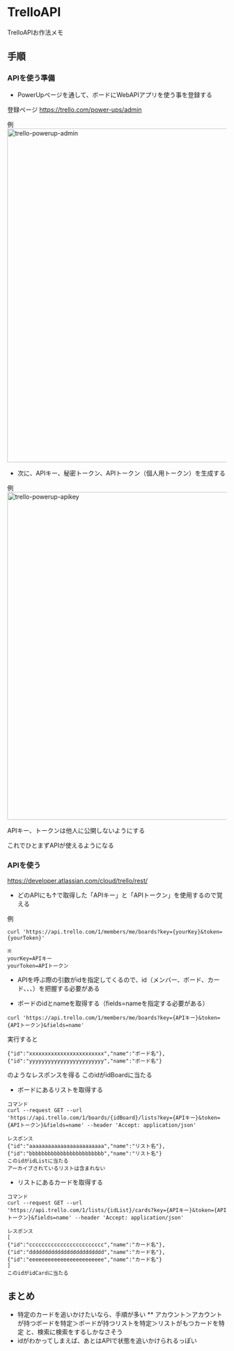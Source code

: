 # TrelloAPI
TrelloAPIお作法メモ

## 手順

### APIを使う準備

* PowerUpページを通して、ボードにWebAPIアプリを使う事を登録する

登録ページ
https://trello.com/power-ups/admin

例
<img width="765" alt="trello-powerup-admin" src="https://user-images.githubusercontent.com/20953672/208375257-04ef0e00-e7a5-4a7c-90b4-c825756fe589.png">

* 次に、APIキー、秘密トークン、APIトークン（個人用トークン）を生成する

例
<img width="751" alt="trello-powerup-apikey" src="https://user-images.githubusercontent.com/20953672/208376002-a2358f70-e11a-4a63-8dde-139187c38d2b.png">

APIキー、トークンは他人に公開しないようにする

これでひとまずAPIが使えるようになる

### APIを使う

https://developer.atlassian.com/cloud/trello/rest/

* どのAPIにも↑で取得した「APIキー」と「APIトークン」を使用するので覚える

例
```
curl 'https://api.trello.com/1/members/me/boards?key={yourKey}&token={yourToken}'

※
yourKey=APIキー
yourToken=APIトークン
```

* APIを呼ぶ際の引数がidを指定してくるので、id（メンバー、ボード、カード、、、）を把握する必要がある

* ボードのidとnameを取得する（fields=nameを指定する必要がある）
```
curl 'https://api.trello.com/1/members/me/boards?key={APIキー}&token={APIトークン}&fields=name'
```
実行すると
```
{"id":"xxxxxxxxxxxxxxxxxxxxxxxx","name":"ボード名"},
{"id":"yyyyyyyyyyyyyyyyyyyyyyyy","name":"ボード名"}
```
のようなレスポンスを得る
このidがidBoardに当たる

* ボードにあるリストを取得する

```
コマンド
curl --request GET --url 'https://api.trello.com/1/boards/{idBoard}/lists?key={APIキー}&token={APIトークン}&fields=name' --header 'Accept: application/json'

レスポンス
{"id":"aaaaaaaaaaaaaaaaaaaaaaaa","name":"リスト名"},
{"id":"bbbbbbbbbbbbbbbbbbbbbbbb","name":"リスト名"}
このidがidListに当たる
アーカイブされているリストは含まれない
```

* リストにあるカードを取得する

```
コマンド
curl --request GET --url 'https://api.trello.com/1/lists/{idList}/cards?key={APIキー}&token={APIトークン}&fields=name' --header 'Accept: application/json'

レスポンス
[
{"id":"cccccccccccccccccccccccc","name":"カード名"},
{"id":"dddddddddddddddddddddddd","name":"カード名"},
{"id":"eeeeeeeeeeeeeeeeeeeeeeee","name":"カード名"}
]
このidがidCardに当たる
```

## まとめ

* 特定のカードを追いかけたいなら、手順が多い
** アカウント＞アカウントが持つボードを特定＞ボードが持つリストを特定＞リストがもつカードを特定
と、検索に検索をするしかなさそう
* idがわかってしまえば、あとはAPIで状態を追いかけられるっぽい
